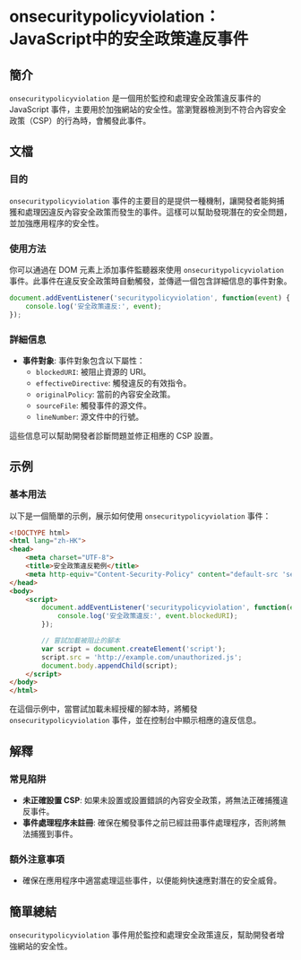 <!--
Meta Description: # onsecuritypolicyviolation：JavaScript中的安全政策違反事件 ## 簡介 `onsecuritypolicyviolation` 是一個用於監控和處理安全政策違反事件的 JavaScript 事件，主要用於加強網站的安全性。當瀏覽器檢測到不符合內容安全政策（CSP...
Meta Keywords: onsecuritypolicyviolation, script, document, event, html
-->

# onsecuritypolicyviolation：JavaScript中的安全政策違反事件

## 簡介
`onsecuritypolicyviolation` 是一個用於監控和處理安全政策違反事件的 JavaScript 事件，主要用於加強網站的安全性。當瀏覽器檢測到不符合內容安全政策（CSP）的行為時，會觸發此事件。

## 文檔
### 目的
`onsecuritypolicyviolation` 事件的主要目的是提供一種機制，讓開發者能夠捕獲和處理因違反內容安全政策而發生的事件。這樣可以幫助發現潛在的安全問題，並加強應用程序的安全性。

### 使用方法
你可以通過在 DOM 元素上添加事件監聽器來使用 `onsecuritypolicyviolation` 事件。此事件在違反安全政策時自動觸發，並傳遞一個包含詳細信息的事件對象。

```javascript
document.addEventListener('securitypolicyviolation', function(event) {
    console.log('安全政策違反:', event);
});
```

### 詳細信息
- **事件對象**: 事件對象包含以下屬性：
  - `blockedURI`: 被阻止資源的 URI。
  - `effectiveDirective`: 觸發違反的有效指令。
  - `originalPolicy`: 當前的內容安全政策。
  - `sourceFile`: 觸發事件的源文件。
  - `lineNumber`: 源文件中的行號。
  
這些信息可以幫助開發者診斷問題並修正相應的 CSP 設置。

## 示例
### 基本用法
以下是一個簡單的示例，展示如何使用 `onsecuritypolicyviolation` 事件：

```html
<!DOCTYPE html>
<html lang="zh-HK">
<head>
    <meta charset="UTF-8">
    <title>安全政策違反範例</title>
    <meta http-equiv="Content-Security-Policy" content="default-src 'self'; script-src 'none';">
</head>
<body>
    <script>
        document.addEventListener('securitypolicyviolation', function(event) {
            console.log('安全政策違反:', event.blockedURI);
        });

        // 嘗試加載被阻止的腳本
        var script = document.createElement('script');
        script.src = 'http://example.com/unauthorized.js';
        document.body.appendChild(script);
    </script>
</body>
</html>
```

在這個示例中，當嘗試加載未經授權的腳本時，將觸發 `onsecuritypolicyviolation` 事件，並在控制台中顯示相應的違反信息。

## 解釋
### 常見陷阱
- **未正確設置 CSP**: 如果未設置或設置錯誤的內容安全政策，將無法正確捕獲違反事件。
- **事件處理程序未註冊**: 確保在觸發事件之前已經註冊事件處理程序，否則將無法捕獲到事件。

### 額外注意事項
- 確保在應用程序中適當處理這些事件，以便能夠快速應對潛在的安全威脅。

## 簡單總結
`onsecuritypolicyviolation` 事件用於監控和處理安全政策違反，幫助開發者增強網站的安全性。